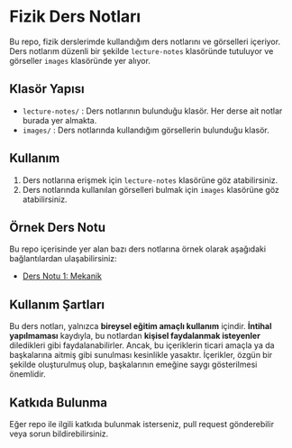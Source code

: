 # Fizik Ders Notları

Bu repo, fizik derslerimde kullandığım ders notlarını ve görselleri içeriyor. Ders notlarım düzenli bir şekilde `lecture-notes` klasöründe tutuluyor ve görseller `images` klasöründe yer alıyor.

## Klasör Yapısı

- `lecture-notes/` : Ders notlarının bulunduğu klasör. Her derse ait notlar burada yer almakta.
- `images/` : Ders notlarında kullandığım görsellerin bulunduğu klasör.

## Kullanım

1. Ders notlarına erişmek için `lecture-notes` klasörüne göz atabilirsiniz.
2. Ders notlarında kullanılan görselleri bulmak için `images` klasörüne göz atabilirsiniz.

## Örnek Ders Notu

Bu repo içerisinde yer alan bazı ders notlarına örnek olarak aşağıdaki bağlantılardan ulaşabilirsiniz:

- [Ders Notu 1: Mekanik](lecture-notes/ders-1-fizik-ve-olcme.md)

## Kullanım Şartları

Bu ders notları, yalnızca **bireysel eğitim amaçlı kullanım** içindir. **İntihal yapılmaması** kaydıyla, bu notlardan **kişisel faydalanmak isteyenler** diledikleri gibi faydalanabilirler. Ancak, bu içeriklerin ticari amaçla ya da başkalarına aitmiş gibi sunulması kesinlikle yasaktır. İçerikler, özgün bir şekilde oluşturulmuş olup, başkalarının emeğine saygı gösterilmesi önemlidir.

## Katkıda Bulunma

Eğer repo ile ilgili katkıda bulunmak isterseniz, pull request gönderebilir veya sorun bildirebilirsiniz.
